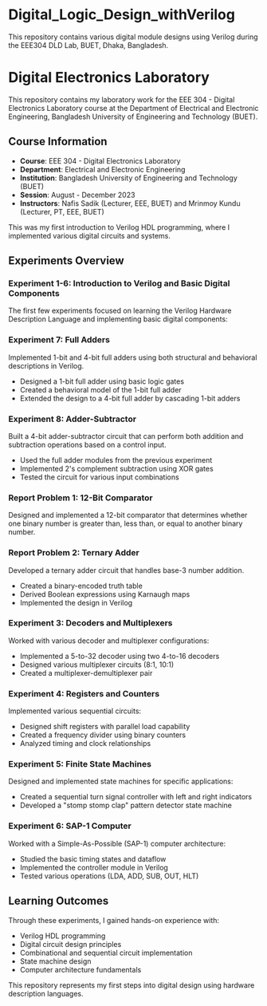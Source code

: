 # Digital_Logic_Design_withVerilog
This repository contains various digital module designs using Verilog during the EEE304 DLD Lab, BUET, Dhaka, Bangladesh.

# Digital Electronics Laboratory

This repository contains my laboratory work for the EEE 304 - Digital Electronics Laboratory course at the Department of Electrical and Electronic Engineering, Bangladesh University of Engineering and Technology (BUET).

## Course Information

- **Course**: EEE 304 - Digital Electronics Laboratory
- **Department**: Electrical and Electronic Engineering
- **Institution**: Bangladesh University of Engineering and Technology (BUET)
- **Session**: August - December 2023
- **Instructors**: Nafis Sadik (Lecturer, EEE, BUET) and Mrinmoy Kundu (Lecturer, PT, EEE, BUET)

This was my first introduction to Verilog HDL programming, where I implemented various digital circuits and systems.

## Experiments Overview

### Experiment 1-6: Introduction to Verilog and Basic Digital Components

The first few experiments focused on learning the Verilog Hardware Description Language and implementing basic digital components:

### Experiment 7: Full Adders
Implemented 1-bit and 4-bit full adders using both structural and behavioral descriptions in Verilog.
- Designed a 1-bit full adder using basic logic gates
- Created a behavioral model of the 1-bit full adder
- Extended the design to a 4-bit full adder by cascading 1-bit adders

### Experiment 8: Adder-Subtractor
Built a 4-bit adder-subtractor circuit that can perform both addition and subtraction operations based on a control input.
- Used the full adder modules from the previous experiment
- Implemented 2's complement subtraction using XOR gates
- Tested the circuit for various input combinations

### Report Problem 1: 12-Bit Comparator
Designed and implemented a 12-bit comparator that determines whether one binary number is greater than, less than, or equal to another binary number.

### Report Problem 2: Ternary Adder
Developed a ternary adder circuit that handles base-3 number addition.
- Created a binary-encoded truth table
- Derived Boolean expressions using Karnaugh maps
- Implemented the design in Verilog

### Experiment 3: Decoders and Multiplexers
Worked with various decoder and multiplexer configurations:
- Implemented a 5-to-32 decoder using two 4-to-16 decoders
- Designed various multiplexer circuits (8:1, 10:1)
- Created a multiplexer-demultiplexer pair

### Experiment 4: Registers and Counters
Implemented various sequential circuits:
- Designed shift registers with parallel load capability
- Created a frequency divider using binary counters
- Analyzed timing and clock relationships

### Experiment 5: Finite State Machines
Designed and implemented state machines for specific applications:
- Created a sequential turn signal controller with left and right indicators
- Developed a "stomp stomp clap" pattern detector state machine

### Experiment 6: SAP-1 Computer
Worked with a Simple-As-Possible (SAP-1) computer architecture:
- Studied the basic timing states and dataflow
- Implemented the controller module in Verilog
- Tested various operations (LDA, ADD, SUB, OUT, HLT)

## Learning Outcomes

Through these experiments, I gained hands-on experience with:
- Verilog HDL programming
- Digital circuit design principles
- Combinational and sequential circuit implementation
- State machine design
- Computer architecture fundamentals

This repository represents my first steps into digital design using hardware description languages.
